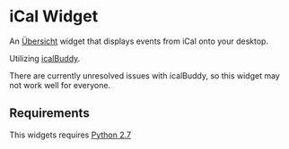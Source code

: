 # iCal Widget

An [Übersicht](http://tracesof.net/uebersicht/) widget that displays events from iCal onto your desktop.

Utilizing [icalBuddy](http://hasseg.org/icalBuddy/).

There are currently unresolved issues with icalBuddy, so this widget may not work well for everyone.

## Requirements

This widgets requires [Python 2.7](https://www.python.org/downloads/)
